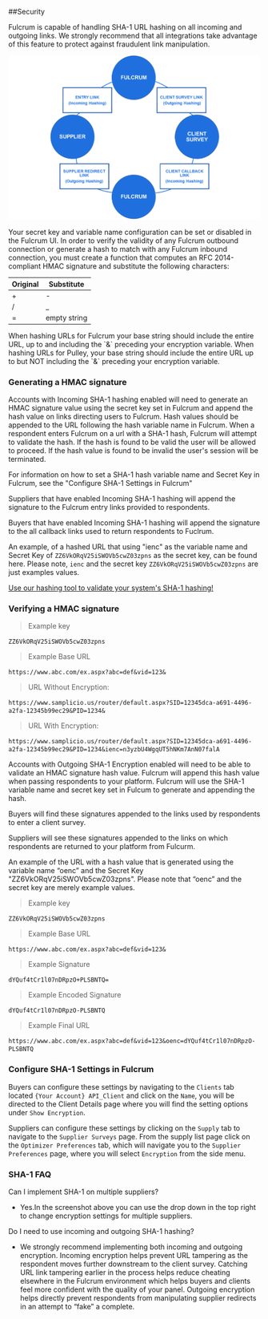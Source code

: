 ##Security

Fulcrum is capable of handling SHA-1 URL hashing on all incoming and outgoing links.  We strongly recommend that all integrations take advantage of this feature to protect against fraudulent link manipulation.

![SHA-1 Setup](images/sha1_flowchart_v3.png)
 
Your secret key and variable name configuration can be set or disabled in the Fulcrum UI. In order to verify the validity of any Fulcrum outbound connection or generate a hash to match with any Fulcrum inbound connection, you must create a function that computes an RFC 2014-compliant HMAC signature and substitute the following characters:

| Original | Substitute   |
|----------|--------------|
| +        | -            |
| /        | _            |
| =        | empty string |

<aside class="notice">When hashing URLs for Fulcrum your base string should include the entire URL, up to and including the `&` preceding your encryption variable.  When hashing URLs for Pulley, your base string should include the entire URL up to but NOT including the `&` preceding your encryption variable.</aside>

### Generating a HMAC signature

Accounts with Incoming SHA-1 hashing enabled will need to generate an HMAC signature value using the secret key set in Fulcrum and append the hash value on links directing users to Fulcrum.  Hash values should be appended to the URL following the hash variable name in Fulcrum.  When a respondent enters Fulcrum on a url with a SHA-1 hash, Fulcrum will attempt to validate the hash. If the hash is found to be valid the user will be allowed to proceed.  If the hash value is found to be invalid the user's session will be terminated.

For information on how to set a SHA-1 hash variable name and Secret Key in Fulcrum, see the "Configure SHA-1 Settings in Fulcrum"

Suppliers that have enabled Incoming SHA-1 hashing will append the signature to the Fulcrum entry links provided to respondents.

Buyers that have enabled Incoming SHA-1 hashing will append the signature to the all callback links used to return respondents to Fuclrum. 

An example, of a hashed URL that using "ienc" as the variable name and Secret Key of `ZZ6VkORqV25iSWOVb5cwZ03zpns` as the secret key, can be found here.  Please note, `ienc` and the secret key `ZZ6VkORqV25iSWOVb5cwZ03zpns` are just examples values.

[Use our hashing tool to validate your system's SHA-1 hashing!](https://labs.lucidhq.com/hash)

### Verifying a HMAC signature

> Example key

```plaintext
ZZ6VkORqV25iSWOVb5cwZ03zpns
```

> Example Base URL

```plaintext
https://www.abc.com/ex.aspx?abc=def&vid=123&
```

> URL Without Encryption: 

```plaintext
https://www.samplicio.us/router/default.aspx?SID=12345dca-a691-4496-a2fa-12345b99ec29&PID=1234&
```

> URL With Encryption: 

```plaintext
https://www.samplicio.us/router/default.aspx?SID=12345dca-a691-4496-a2fa-12345b99ec29&PID=1234&ienc=n3yzbU4WgqUT5hNKm7AnN07falA
```

Accounts with Outgoing SHA-1 Encryption enabled will need to be able to validate an HMAC signature hash value.  Fulcrum will append this hash value when passing respondents to your platform. Fulcrum will use the SHA-1 variable name and secret key set in Fulcum to generate and appending the hash. 

Buyers will find these signatures appended to the links used by respondents to enter a client survey.  

Suppliers will see these signatures appended to the links on which respondents are returned to your platform from Fulcurm.

An example of the URL with a hash value that is generated using the variable name “oenc” and the Secret Key "ZZ6VkORqV25iSWOVb5cwZ03zpns". Please note that “oenc” and the secret key are merely example values.

> Example key

```plaintext
ZZ6VkORqV25iSWOVb5cwZ03zpns
```

> Example Base URL

```plaintext
https://www.abc.com/ex.aspx?abc=def&vid=123&
```

> Example Signature

```plaintext
dYQuf4tCr1l07nDRpzO+PLSBNTQ=
```
> Example Encoded Signature

```plaintext
dYQuf4tCr1l07nDRpzO-PLSBNTQ
```

> Example Final URL

```plaintext
https://www.abc.com/ex.aspx?abc=def&vid=123&oenc=dYQuf4tCr1l07nDRpzO-PLSBNTQ
```

### Configure SHA-1 Settings in Fulcrum
Buyers can configure these settings by navigating to the `Clients` tab located `{Your Account} API_Client` and click on the `Name`, you will be directed to the Client Details page where you will find the setting options under `Show Encryption`.

Suppliers can configure these settings by clicking on the `Supply` tab to navigate to the `Supplier Surveys` page.  From the supply list page click on the `Optimizer Preferences` tab, which will navigate you to the `Supplier Preferences` page, where you will select `Encryption` from the side menu.

### SHA-1 FAQ

Can I implement SHA-1 on multiple suppliers?

- Yes.In the screenshot above you can use the drop down in the top right to change encryption settings for multiple suppliers.

Do I need to use incoming and outgoing SHA-1 hashing?

- We strongly recommend implementing both incoming and outgoing encryption. Incoming encryption helps prevent URL tampering as the respondent moves further downstream to the client survey. Catching URL link tampering earlier in the process helps reduce cheating elsewhere in the Fulcrum environment which helps buyers and clients feel more confident with the quality of your panel. Outgoing encryption helps directly prevent respondents from manipulating supplier redirects in an attempt to “fake” a complete.
